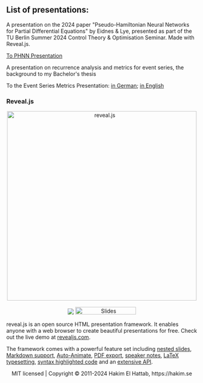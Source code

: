 <h2>List of presentations:</h2>
<p>A presentation on the 2024 paper "Pseudo-Hamiltonian Neural Networks for Partial Differential Equations" by Eidnes & Lye, presented as part of the TU Berlin Summer 2024 Control Theory & Optimisation Seminar. Made with Reveal.js.</p>
<p><a href="PHNN_Presentation/index.html">To PHNN Presentation</a></p>

<p>A presentation on recurrence analysis and metrics for event series, the background to my Bachelor's thesis</p>
<p>To the Event Series Metrics Presentation: <a href="Event-series_metrics_Presentation/de.html">in German</a>; <a href="Event-series_metrics_Presentation/en.html">in English</a></p>


<h3>Reveal.js</h3>

<p align="center">
  <a href="https://revealjs.com">
  <img src="https://hakim-static.s3.amazonaws.com/reveal-js/logo/v1/reveal-black-text-sticker.png" alt="reveal.js" width="500">
  </a>
  <br><br>
  <a href="https://github.com/hakimel/reveal.js/actions"><img src="https://github.com/hakimel/reveal.js/workflows/tests/badge.svg"></a>
  <a href="https://slides.com/"><img src="https://s3.amazonaws.com/static.slid.es/images/slides-github-banner-320x40.png?1" alt="Slides" width="160" height="20"></a>
</p>

reveal.js is an open source HTML presentation framework. It enables anyone with a web browser to create beautiful presentations for free. Check out the live demo at [revealjs.com](https://revealjs.com/).

The framework comes with a powerful feature set including [nested slides](https://revealjs.com/vertical-slides/), [Markdown support](https://revealjs.com/markdown/), [Auto-Animate](https://revealjs.com/auto-animate/), [PDF export](https://revealjs.com/pdf-export/), [speaker notes](https://revealjs.com/speaker-view/), [LaTeX typesetting](https://revealjs.com/math/), [syntax highlighted code](https://revealjs.com/code/) and an [extensive API](https://revealjs.com/api/).

<div align="center">
  MIT licensed | Copyright © 2011-2024 Hakim El Hattab, https://hakim.se
</div>
